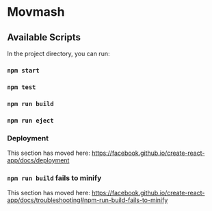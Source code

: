 
# Movmash 
## Available Scripts

In the project directory, you can run:

### `npm start`


### `npm test`


### `npm run build`


### `npm run eject`


### Deployment

This section has moved here: https://facebook.github.io/create-react-app/docs/deployment

### `npm run build` fails to minify

This section has moved here: https://facebook.github.io/create-react-app/docs/troubleshooting#npm-run-build-fails-to-minify
